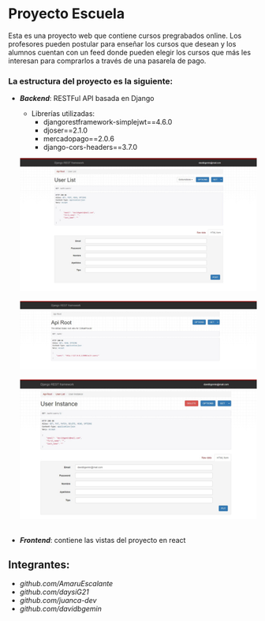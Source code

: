 # Proyecto Escuela

Esta es una proyecto web que contiene cursos pregrabados online. Los profesores pueden postular para enseñar los cursos que desean y los alumnos cuentan con un feed donde pueden elegir los cursos que más les interesan para comprarlos a través de una pasarela de pago.

### La estructura del proyecto es la siguiente:
- ***Backend***: RESTFul API basada en Django
    - Librerías utilizadas:
        - djangorestframework-simplejwt==4.6.0
        - djoser==2.1.0
        - mercadopago==2.0.6
        - django-cors-headers==3.7.0
    
    ![](capturas_proyecto/1.jpg)
    &nbsp;
    ![](capturas_proyecto/2.jpg)
    &nbsp;
    ![](capturas_proyecto/3.jpg)
    &nbsp;
- ***Frontend***: contiene las vistas del proyecto en react

## Integrantes:
- _github.com/AmaruEscalante_
- _github.com/daysiG21_
- _github.com/juanca-dev_
- _github.com/davidbgemin_